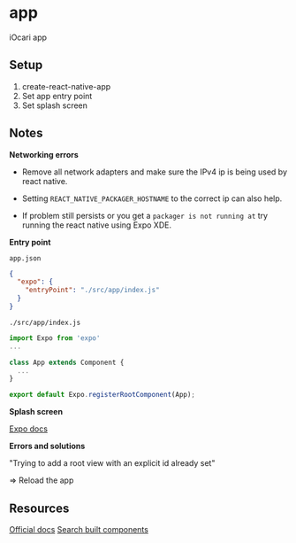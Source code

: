 # app

iOcari app

## Setup

1.  create-react-native-app
2.  Set app entry point
3.  Set splash screen

## Notes

**Networking errors**

- Remove all network adapters and make sure the IPv4 ip is being used by react native.

- Setting `REACT_NATIVE_PACKAGER_HOSTNAME` to the correct ip can also help.

- If problem still persists or you get a `packager is not running at` try running the react native using Expo XDE.

**Entry point**

`app.json`

```json
{
  "expo": {
    "entryPoint": "./src/app/index.js"
  }
}
```

`./src/app/index.js`

```jsx
import Expo from 'expo'
...

class App extends Component {
  ...
}

export default Expo.registerRootComponent(App);
```

**Splash screen**

[Expo docs](https://docs.expo.io/versions/latest/guides/splash-screens.html)

**Errors and solutions**

"Trying to add a root view with an explicit id already set"

=> Reload the app

## Resources

[Official docs](https://facebook.github.io/react-native/docs/getting-started)
[Search built components](https://js.coach/?collection=React+Native)
